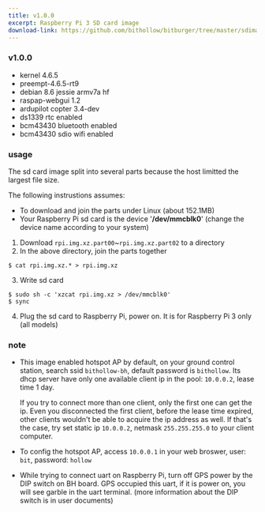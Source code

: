 ```yaml
---
title: v1.0.0
excerpt: Raspberry Pi 3 SD card image
download-link: https://github.com/bithollow/bitburger/tree/master/sdimages/rpi3/nolfs
---
```


### v1.0.0
- kernel 4.6.5
- preempt-4.6.5-rt9
- debian 8.6 jessie armv7a hf
- raspap-webgui 1.2
- ardupilot copter 3.4-dev
- ds1339 rtc enabled
- bcm43430 bluetooth enabled
- bcm43430 sdio wifi enabled

### usage
The sd card image split into several parts because the host limitted the largest file size.

The following instrustions assumes:
- To download and join the parts under Linux (about 152.1MB)
- Your Raspberry Pi sd card is the device '**/dev/mmcblk0**' (change the device name according to your system)

1. Download `rpi.img.xz.part00`~`rpi.img.xz.part02` to a directory
2. In the above directory, join the parts together
  ```shell
  $ cat rpi.img.xz.* > rpi.img.xz
  ```
3. Write sd card
  ```shell
  $ sudo sh -c 'xzcat rpi.img.xz > /dev/mmcblk0'
  $ sync
  ```
4. Plug the sd card to Raspberry Pi, power on. It is for Raspberry Pi 3 only (all models)

### note
- This image enabled hotspot AP by default, on your ground control station, search ssid `bithollow-bh`, default password is `bithollow`. Its dhcp server have only one available client ip in the pool: `10.0.0.2`, lease time 1 day.

   If you try to connect more than one client, only the first one can get the ip. Even you disconnected the first client, before the lease time expired, other clients wouldn't be able to acquire the ip address as well. If that's the case, try set static ip `10.0.0.2`, netmask `255.255.255.0` to your client computer.

- To config the hotspot AP, access `10.0.0.1` in your web broswer, user: `bit`, password: `hollow`

- While trying to connect uart on Raspberry Pi, turn off GPS power by the DIP switch on BH board. GPS occupied this uart, if it is power on, you will see garble in the uart terminal. (more information about the DIP switch is in user documents)
